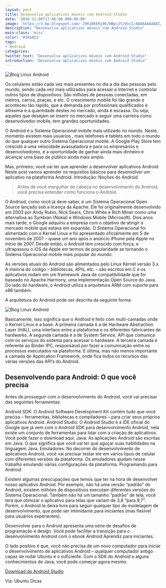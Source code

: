 ```yaml
---
layout: post
title: Desenvolva aplicativos móveis com Android Studio
date: '2016-11-06T17:46:00.000-08:00'
image: 'https://3.bp.blogspot.com/-J9KiBkEKy9E/WBpiJtz9ocI/AAAAAAAAA8I/sAv24bzaYyk-Ubazqcp1imrSFb6sgA9cwCLcB/s72-c/Blog%2BLinux%2B.jpg'
description: "Desenvolva aplicativos móveis com Android Studio"
main-class: 'misc'
color: '#34a853'
tags:
- Android
categories:
twitter_text: "Desenvolva aplicativos móveis com Android Studio"
introduction: "Desenvolva aplicativos móveis com Android Studio"
---
```


![Blog Linux Android](https://3.bp.blogspot.com/-J9KiBkEKy9E/WBpiJtz9ocI/AAAAAAAAA8I/sAv24bzaYyk-Ubazqcp1imrSFb6sgA9cwCLcB/s320/Blog%2BLinux%2B.jpg)

Os celulares estão cada vez mais presentes no dia a dia das pessoas pelo mundo, sendo cada vez mais utilizados para acessar a Internet e controlar outros tipos de dispositivos. São milhões de pessoas conectadas, em metros, carros, praças, e etc. O crescimento mobile foi tão grande e aconteceu tão rápido, que a demanda por profissionais qualificados é altíssima e a quantidade destes no mercado, ainda é escassa. Ou seja, aqueles que desejam se inserir no mercado e seguir uma carreira como desenvolvedor mobile, tem grandes oportunidades.


O Android é o Sistema Operacional mobile mais utilizado no mundo. Neste, momento existem mais usuários , mais telefones e tablets em todo o mundo do que qualquer outro Sistema Operacional mobile. A Google Play Store tem crescido a uma velocidade avassaladora e para os empresários e desenvolvedores, é a oportunidade de ganhar ainda mais dinheiro e alcançar uma base de público ainda mais amplo.


Mas, primeiro, você vai ter que aprender a desenvolver aplicativos Android. Neste post vamos aprender os requisitos básicos para desenvolver um aplicativo na plataforma Android.
Introdução: Noções do Android


> Antes de você mergulhar de cabeça no desenvolvimento do Android, você precisa entender como funciona o Android.


O Android, como você já deve saber, é um Sistema Operacional Open Source lançado sob a licença da Apache. Ele foi originalmente desenvolvido em 2003 por Andy Rubin, Nick Sears, Chris White e Rich Miner como uma alternativa ao Symbian (Nokia) e Windows Mobile (Microsoft). Dois anos mais tarde, o Google adquiriu a empresa com o objetivo de atingir o mercado mobile que estava em expansão. O Sistema Operacional foi alimentado com o Kernel Linux e foi apresentado oficialmente em 5 de novembro de 2007 – quase um ano após o anúncio iPhone pela Apple no início de 2007. Desde então, o Android tem crescido com força, e ultrapassou o iOS da Apple em termos de popularidade se tornando o Sistema Operacional mobile mais popular do mundo.

As versões atuais do Android são alimentados pelo Linux Kernel versão 3.x. A maioria do código – bibliotecas, APIs, etc. – são escritos em C e os aplicativos rodam em um framework Java de compatibilidade que foi baseado no Apache Harmony, uma implementação Open Source do Java. Do lado do hardware, o Android utiliza a arquitetura ARM com suporte para x86 também.

A arquitetura do Android pode ser descrita da seguinte forma:


![Blog Linux Android](https://3.bp.blogspot.com/-B7iRy9Rb6Qo/WBpiRYiB5ZI/AAAAAAAAA8M/TYgSH6c4udgisRknlhltgjpP5QTykxS3gCLcB/s1600/Blog%2BLinux%2BAndroid.png)


Basicamente, isso significa que o Android é feito com multi-camadas onde o Kernel Linux é a base. A primeira camada é a de Hardware Abstraction Layer (HAL), uma interface entre a plataforma e os diferentes fabricantes de hardwares. A segunda camada é a de System Service, API que comunica com os serviços do sistema para acessar o hardware. A terceira camada é referente ao Binder IPC, responsável por fazer a comunicação entre os processos executados na plataforma. E última, mas não menos importante a camada de Application Framework, onde fica todos os recursos das várias versões das API’s do Android.


## Desenvolvendo para Android: O que você precisa

Antes de prosseguir com o desenvolvimento do Android, você vai precisar das seguintes ferramentas:

 Android SDK: O Android Software Development Kit contém tudo que você precisa – ferramentas, bibliotecas e compiladores – para criar seus próprios aplicativos Android. Android Studio: O Android Studio é a IDE oficial do Google que já vem com o Android SDK para desenvolvimento Android, nela existe um conjunto de ferramentas para lidar com a criação de aplicativos. Você pode fazer o download aqui. Java: As aplicações Android são escritas em Java. O que significa que você vai ter que aguçar suas habilidades na linguagem Java. Emuladores: No decorrer do desenvolvimento de aplicativos Android, você vai precisar testar ele em vários tipos de celular com diferentes versões da plataforma. Os emuladores ajudam nesse trabalho emulando várias configurações da plataforma.
Programando para Android

Existem algumas preocupações que temos que ter na hora de desenvolver nosso aplicativo Android. Por exemplo, não há uma versão “padrão” do Android, existem milhões de dispositivos executam diferentes versões do Sistema Operacional. Também não há um tamanho “padrão” de tela; você terá que otimizar o aplicativo para telas que variam de 3,8 “para 9,7”.
Porém, o Android te deixa livre para seguir qualquer tipo de modelagem de desenvolvimento, que pode ser intimidante para iniciantes (mas flexível para usuários experientes).

Desenvolver para o Android apresenta uma série de desafios de programação e design. Você pode facilitar a transição para o desenvolvimento Android com o ebook Android Aprendiz para iniciantes.

O lado positivo é que, você não precisa de um novo computador para iniciar o desenvolvimento de aplicativos Android – qualquer computador antigo capaz de rodar Ubuntu é o suficiente. Com o SDK do Android e alguns conhecimentos de Java, você pode começar agora mesmo.

[Download do Android Studio](https://developer.android.com/studio/index.html)

Via: Ubuntu Dicas
